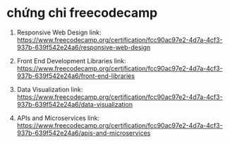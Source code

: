 # chứng chỉ freecodecamp

1. Responsive Web Design
link: https://www.freecodecamp.org/certification/fcc90ac97e2-4d7a-4cf3-937b-639f542e24a6/responsive-web-design

3. Front End Development Libraries
link: https://www.freecodecamp.org/certification/fcc90ac97e2-4d7a-4cf3-937b-639f542e24a6/front-end-libraries

4. Data Visualization
link: https://www.freecodecamp.org/certification/fcc90ac97e2-4d7a-4cf3-937b-639f542e24a6/data-visualization

5. APIs and Microservices
link: https://www.freecodecamp.org/certification/fcc90ac97e2-4d7a-4cf3-937b-639f542e24a6/apis-and-microservices
